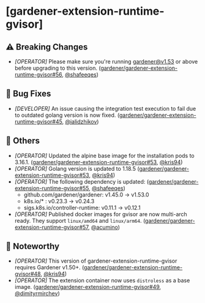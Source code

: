 # [gardener-extension-runtime-gvisor]
## ⚠️ Breaking Changes
* *[OPERATOR]* Please make sure you're running gardener@v1.53 or above before upgrading to this version. ([gardener/gardener-extension-runtime-gvisor#56](https://github.com/gardener/gardener-extension-runtime-gvisor/pull/56), [@shafeeqes](https://github.com/shafeeqes))
## 🐛 Bug Fixes
* *[DEVELOPER]* An issue causing the integration test execution to fail due to outdated golang version is now fixed. ([gardener/gardener-extension-runtime-gvisor#45](https://github.com/gardener/gardener-extension-runtime-gvisor/pull/45), [@ialidzhikov](https://github.com/ialidzhikov))
## 🏃 Others
* *[OPERATOR]* Updated the alpine base image for the installation pods to 3.16.1. ([gardener/gardener-extension-runtime-gvisor#53](https://github.com/gardener/gardener-extension-runtime-gvisor/pull/53), [@kris94](https://github.com/kris94))
* *[OPERATOR]* Golang version is updated to 1.18.5 ([gardener/gardener-extension-runtime-gvisor#53](https://github.com/gardener/gardener-extension-runtime-gvisor/pull/53), [@kris94](https://github.com/kris94))
* *[OPERATOR]* The following dependency is updated: ([gardener/gardener-extension-runtime-gvisor#55](https://github.com/gardener/gardener-extension-runtime-gvisor/pull/55), [@shafeeqes](https://github.com/shafeeqes))
  * github.com/gardener/gardener: v1.45.0 -> v1.53.0
  * k8s.io/* : v0.23.3 -> v0.24.3
  * sigs.k8s.io/controller-runtime: v0.11.1 -> v0.12.1
* *[OPERATOR]* Published docker images for gvisor are now multi-arch ready. They support `linux/amd64` and `linux/arm64`. ([gardener/gardener-extension-runtime-gvisor#57](https://github.com/gardener/gardener-extension-runtime-gvisor/pull/57), [@acumino](https://github.com/acumino))
## 📰 Noteworthy
* *[OPERATOR]* This version of gardener-extension-runtime-gvisor requires Gardener v1.50+. ([gardener/gardener-extension-runtime-gvisor#48](https://github.com/gardener/gardener-extension-runtime-gvisor/pull/48), [@kris94](https://github.com/kris94))
* *[OPERATOR]* The extension container now uses `distroless` as a base image. ([gardener/gardener-extension-runtime-gvisor#49](https://github.com/gardener/gardener-extension-runtime-gvisor/pull/49), [@dimityrmirchev](https://github.com/dimityrmirchev))